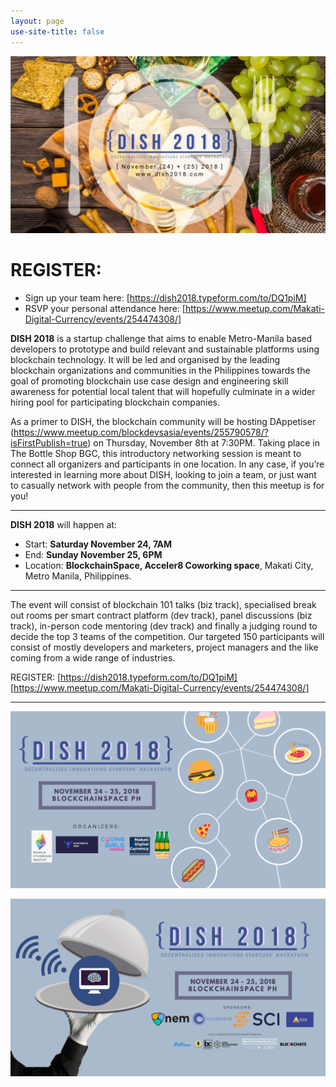 ```yaml
---
layout: page
use-site-title: false
---
```


![Poster](/img/dish.jpg)

# REGISTER: 
- Sign up your team here: [https://dish2018.typeform.com/to/DQ1piM]
- RSVP your personal attendance here: [https://www.meetup.com/Makati-Digital-Currency/events/254474308/]

**DISH 2018** is a startup challenge that aims to enable Metro-Manila based developers to prototype and build relevant and sustainable platforms using blockchain technology.  It will be led and organised by the leading blockchain organizations and communities in the Philippines towards the goal of promoting blockchain use case design and engineering skill awareness for potential local talent that will hopefully culminate in a wider hiring pool for participating blockchain companies.  

As a primer to DISH, the blockchain community will be hosting DAppetiser (https://www.meetup.com/blockdevsasia/events/255790578/?isFirstPublish=true) on Thursday, November 8th at 7:30PM. Taking place in The Bottle Shop BGC, this introductory networking session is meant to connect all organizers and participants in one location. In any case, if you’re interested in learning more about DISH, looking to join a team, or just want to casually network with people from the community, then this meetup is for you! 

***

**DISH 2018** will happen at:
- Start: **Saturday November 24, 7AM** 
- End: **Sunday November 25, 6PM** 
- Location: **BlockchainSpace, Acceler8 Coworking space**, Makati City, Metro Manila, Philippines. 

***

The event will consist of blockchain 101 talks (biz track), specialised break out rooms per smart contract platform (dev track), panel discussions (biz track), in-person code mentoring (dev track) and finally a judging round to decide the top 3 teams of the competition. Our targeted 150 participants will consist of mostly developers and marketers, project managers and the like coming from a wide range of industries.

REGISTER: 
[https://dish2018.typeform.com/to/DQ1piM]
[https://www.meetup.com/Makati-Digital-Currency/events/254474308/]
   
***

![Poster](/img/organisers.png)

![Poster](/img/sponsors.png)

